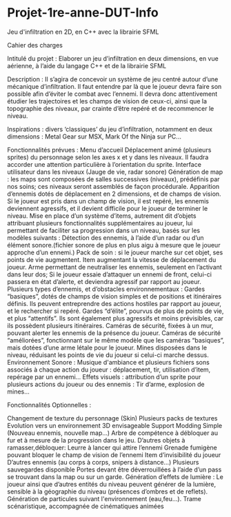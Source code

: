 # Projet-1re-anne-DUT-Info
Jeu d'infiltration en 2D, en C++ avec la librairie SFML


Cahier des charges

Intitulé du projet : Elaborer un jeu d’infiltration en deux dimensions, en vue aérienne, à l’aide du langage C++ et de la librairie SFML

Description : Il s’agira de concevoir un système de jeu centré autour d’une mécanique d’infiltration. Il faut entendre par là que le joueur devra faire son possible afin d’éviter le combat avec l’ennemi. Il devra donc attentivement étudier les trajectoires et les champs de vision de ceux-ci, ainsi que la topographie des niveaux, par crainte d’être repéré et de recommencer le niveau.

Inspirations : divers ‘classiques’ du jeu d’infiltration, notamment en deux dimensions : Metal Gear sur MSX, Mark Of the Ninja sur PC...

Fonctionnalités prévues : 
Menu d’accueil
Déplacement animé (plusieurs sprites) du personnage selon les axes x et y dans les niveaux. Il faudra accorder une attention particulière à l’orientation du sprite.
Interface utilisateur dans les niveaux (Jauge de vie, radar sonore)
Génération de map : les maps sont composées de salles successives (niveaux), prédéfinis par nos soins; ces niveaux seront assemblés de façon procédurale.
Apparition d’ennemis dotés de déplacement en 2 dimensions, et de champs de vision. Si le joueur est pris dans un champ de vision, il est repéré, les ennemis deviennent agressifs, et il devient difficile pour le joueur de terminer le niveau.
Mise en place d’un système d’items, autrement dit d’objets attribuant plusieurs fonctionnalités supplémentaires au joueur, lui permettant de faciliter sa progression dans un niveau, basés sur les modèles suivants :
Détection des ennemis, à l’aide d’un radar ou d’un élément sonore.(fichier sonore de plus en plus aigu à mesure que le joueur approche d’un ennemi.)
Pack de soin :  si le joueur marche sur cet objet, ses points de vie augmentent.
Item augmentant la vitesse de déplacement du joueur.
Arme permettant de neutraliser les ennemis, seulement en l’activant dans leur dos; Si le joueur essaie d’attaquer un ennemi de front, celui-ci passera en état d’alerte, et deviendra agressif par rapport au joueur.
Plusieurs types d’ennemis, et d’obstacles environnementaux :
Gardes “basiques”, dotés de champs de vision simples et de positions et itinéraires définis. Ils peuvent entreprendre des actions hostiles par rapport au joueur, et le rechercher si repéré.
Gardes “d’élite”, pourvus de plus de points de vie, et plus “attentifs”. Ils sont également plus agressifs et moins prévisibles, car ils possèdent plusieurs itinéraires.
Caméras de sécurité, fixées à un mur, pouvant alerter les ennemis de la présence du joueur.
Caméras de sécurité “améliorées”, fonctionnant sur le même modèle que les caméras “basiques”, mais dotées d’une arme létale pour le joueur.
Mines disposées dans le niveau, réduisant les points de vie du joueur si celui-ci marche dessus.
Environnement Sonore : Musique d'ambiance et plusieurs fichiers sons associés à chaque action du joueur : déplacement, tir, utilisation d’item, repérage par un ennemi…
Effets visuels : attribution d’un sprite pour plusieurs actions du joueur ou des ennemis : Tir d’arme, explosion de mines...


Fonctionnalités Optionnelles :


Changement de texture du personnage (Skin)
Plusieurs packs de textures
Evolution vers un environnement 3D envisageable
Support Modding Simple (Nouveau ennemis, nouvelle map…)
Arbre de compétence à débloquer au fur et à mesure de la progression dans le jeu.
D’autres objets  à ramasser,débloquer:
Leurre à lancer qui attire l’ennemi
Grenade fumigène pouvant bloquer le champ de vision de l’ennemi
Item d’invisibilité du joueur
D’autres ennemis (au corps à corps, snipers à distance…)
Plusieurs sauvegardes disponible
Portes devant être déverrouillées à l’aide d’un pass se trouvant dans la map ou sur un garde. 
Génération d’effets de lumière : Le joueur ainsi que d’autres entités du niveau peuvent générer de la lumière, sensible à la géographie du niveau (présences d’ombres et de reflets).
Génération de particules suivant l'environnement (eau,feu…).
Trame scénaristique, accompagnée de cinématiques animées
